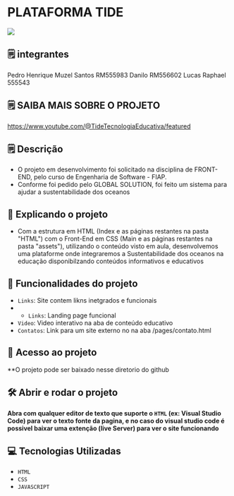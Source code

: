 # PLATAFORMA TIDE
<img loading="lazy" src="http://img.shields.io/static/v1?label=STATUS&message=EM%20DESENVOLVIMENTO&color=GREEN&style=for-the-badge"/>

## 🗒️ integrantes
Pedro Henrique Muzel Santos RM555983
Danilo RM556602
Lucas Raphael 555543

## 🗒️ SAIBA MAIS SOBRE O PROJETO
https://www.youtube.com/@TideTecnologiaEducativa/featured
## 🗒️ Descrição
- O projeto em desenvolvimento foi solicitado na disciplina de FRONT-END, pelo curso de Engenharia de Software - FIAP.
- Conforme foi pedido pelo GLOBAL SOLUTION, foi feito um sistema para ajudar a sustentabilidade dos oceanos
﻿
## :hammer: Explicando o projeto

- Com a estrutura em HTML (Index e as páginas restantes na pasta "HTML") com o Front-End em CSS (Main e as páginas restantes na pasta "assets"), utilizando o conteúdo visto em aula, desenvolvemos uma plataforme onde integraremos a Sustentabilidade dos oceanos na educação disponibilzando conteúdos informativos e educativos
## :hammer: Funcionalidades do projeto
- `Links`: Site contem likns inetgrados e funcionais
- - `Links`: Landing page funcional
- `Video`: Video interativo na aba de conteúdo educativo
- `Contatos`: Link para um site externo no na aba /pages/contato.html

## 📁 Acesso ao projeto

**O projeto pode ser baixado nesse diretorio do github

## 🛠️ Abrir e rodar o projeto

**Abra com qualquer editor de texto que suporte o `HTML` (ex: Visual Studio Code) para ver o texto fonte da pagina, e no caso do visual studio code é possivel baixar uma extenção (live Server) para ver o site funcionando**

## 💻 Tecnologias Utilizadas
- `HTML`
- `CSS`
- `JAVASCRIPT`
